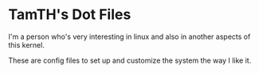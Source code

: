 # TamTH's Dot Files

I'm a person who's very interesting in linux and also in another aspects of this kernel.

These are config files to set up and customize the system the way I like it.
